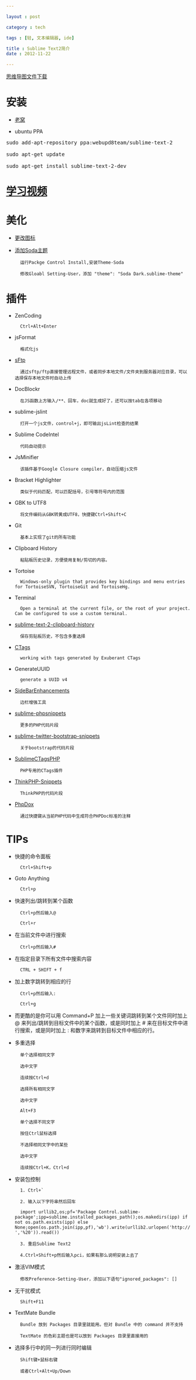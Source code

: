 ```yaml
---

layout : post

category : tech

tags : [轻, 文本编辑器, ide]

title : Sublime Text2简介
date : 2012-11-22

---
```


[思维导图文件下载](https://docs.google.com/open?id=0B1DrsqrLRzeIN1ZzSTg5TmQyVzA)

# 安装

- [老窝](http://www.sublimetext.com/2)

- ubuntu PPA

<pre>
sudo add-apt-repository ppa:webupd8team/sublime-text-2

sudo apt-get update

sudo apt-get install sublime-text-2-dev
</pre>

# [学习视频](https://tutsplus.com/course/improve-workflow-in-sublime-text-2/)

# 美化

- [更改图标](https://github.com/dmatarazzo/Sublime-Text-2-Icon)

- [添加Soda主题](https://github.com/buymeasoda/soda-theme)

        运行Packge Control Install,安装Theme-Soda

        修改Gloabl Setting-User，添加 "theme": "Soda Dark.sublime-theme"

# 插件

- ZenCoding

        Ctrl+Alt+Enter

- jsFormat

        格式化js

- [sFtp](http://wbond.net/sublime_packages/sftp)

        通过sftp/ftp直接管理远程文件，或者同步本地文件/文件夹到服务器对应目录，可以选择保存本地文件时自动上传

- DocBlockr

        在JS函数上方输入/**、回车，doc就生成好了，还可以按tab在各项移动

- sublime-jslint

        打开一个js文件，control+j，即可输出jsLint检查的结果

- Sublime CodeIntel

        代码自动提示

- JsMinifier

        该插件基于Google Closure compiler，自动压缩js文件

- Bracket Highlighter

        类似于代码匹配，可以匹配括号，引号等符号内的范围

- GBK to UTF8

        将文件编码从GBK转黄成UTF8，快捷键Ctrl+Shift+C

- Git

        基本上实现了git的所有功能

- Clipboard History

        粘贴板历史记录，方便使用复制/剪切的内容。

- Tortoise

        Windows-only plugin that provides key bindings and menu entries for TortoiseSVN, TortoiseGit and TortoiseHg.

- Terminal

        Open a terminal at the current file, or the root of your project. Can be configured to use a custom terminal.

- [sublime-text-2-clipboard-history](https://github.com/kemayo/sublime-text-2-clipboard-history)

        保存剪贴板历史，不包含多重选择

- [CTags](https://github.com/SublimeText/CTags)

        working with tags generated by Exuberant CTags

- GenerateUUID

        generate a UUID v4

- [SideBarEnhancements](https://github.com/titoBouzout/SideBarEnhancements)

        边栏增强工具

- [sublime-phpsnippets](https://github.com/stuartherbert/sublime-phpsnippets)

        更多的PHP代码片段

- [sublime-twitter-bootstrap-snippets](https://github.com/devtellect/sublime-twitter-bootstrap-snippets)

        关于bootstrap的代码片段

- [SublimeCTagsPHP](https://github.com/erichard/SublimeCTagsPHP)

        PHP专用的CTags插件

- [ThinkPHP-Snippets](https://github.com/yangweijie/ThinkPHP-Snippets)

        ThinkPHP的代码片段

- [PhpDox](https://github.com/oct8cat/sublime-phpdox)

        通过快捷键从当前PHP代码中生成符合PHPDoc标准的注释

# TIPs

- 快捷的命令面板

        Ctrl+Shift+p

- Goto Anything

        Ctrl+p

- 快速列出/跳转到某个函数

        Ctrl+p然后输入@

        Ctrl+r

- 在当前文件中进行搜索

        Ctrl+p然后输入#

- 在指定目录下所有文件中搜索内容

        CTRL + SHIFT + f

- 加上数字跳转到相应的行

        Ctrl+p然后输入:

        Ctrl+g

- 而更酷的是你可以用 Command+P 加上一些关键词跳转到某个文件同时加上 @ 来列出/跳转到目标文件中的某个函数，或是同时加上 # 来在目标文件中进行搜索，或是同时加上 : 和数字来跳转到目标文件中相应的行。

- 多重选择

        单个选择相同文字

        选中文字

        连续按Ctrl+d

        选择所有相同文字

        选中文字

        Alt+F3

        单个选择不同文字

        按住Ctrl鼠标选择

        不选择相同文字中的某些

        选中文字

        连续按Ctrl+K，Ctrl+d

- 安装包控制

        1. Ctrl+`

        2. 输入以下字符串然后回车

        import urllib2,os;pf='Package Control.sublime-package';ipp=sublime.installed_packages_path();os.makedirs(ipp) if not os.path.exists(ipp) else None;open(os.path.join(ipp,pf),'wb').write(urllib2.urlopen('http://sublime.wbond.net/'+pf.replace(' ','%20')).read())

        3. 重启Sublime Text2

        4.Ctrl+Shift+p然后输入pci，如果有那么说明安装上去了

- 激活VIM模式

        修改Preference-Setting-User，添加以下语句"ignored_packages": []

- 无干扰模式

        Shift+F11

- TextMate Bundle

        Bundle 放到 Packages 目录里就能用。但对 Bundle 中的 command 并不支持

        TextMate 的色彩主题也是可以放到 Packages 目录里直接用的

- 选择多行中的同一列进行同时编辑

        Shift键+鼠标右键

        或者Ctrl+Alt+Up/Down